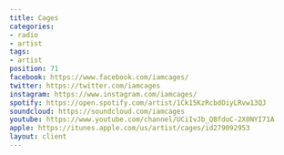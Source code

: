 ```yaml
---
title: Cages
categories:
- radio
- artist
tags:
- artist
position: 71
facebook: https://www.facebook.com/iamcages/
twitter: https://twitter.com/iamcages
instagram: https://www.instagram.com/iamcages/
spotify: https://open.spotify.com/artist/1Ck15KzRcbdOiyLRvw13QJ
soundcloud: https://soundcloud.com/iamcages
youtube: https://www.youtube.com/channel/UCiIvJb_QBfdoC-2X0NYI71A
apple: https://itunes.apple.com/us/artist/cages/id279092953
layout: client
---
```


